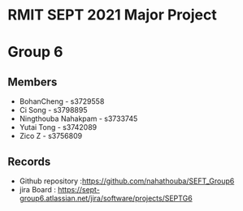 # RMIT SEPT 2021 Major Project

# Group 6

## Members
* BohanCheng - s3729558
* Ci Song - s3798895
* Ningthouba Nahakpam - s3733745
* Yutai Tong - s3742089
* Zico Z - s3756809

## Records

* Github repository :https://github.com/nahathouba/SEFT_Group6
* jira Board : https://sept-group6.atlassian.net/jira/software/projects/SEPTG6
	
<!-- ## Code documentation - Release 0.1.0 - date
* feature 1
* feature 2
* feature 3 -->
  

<!-- To run the application locally : 
1) cd into each and every microservice (ms_booking, ms_availability, ms_profiles, ms_service) and run :
2) ./mvnw package && java -jar target/ms_[microservice]-0.0.1-SNAPSHOT.jar
3) cd into FrontEnd/myfirstapp
4) run "npm install"
5) run "npm start" -->



